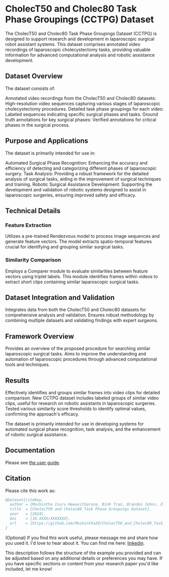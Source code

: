 # CholecT50 and Cholec80 Task Phase Groupings (CCTPG) Dataset

The CholecT50 and Cholec80 Task Phase Groupings Dataset (CCTPG) is designed to support research and development in laparoscopic surgical robot assistant systems. This dataset comprises annotated video recordings of laparoscopic cholecystectomy tasks, providing valuable information for advanced computational analysis and robotic assistance development.

## Dataset Overview
The dataset consists of:

Annotated video recordings from the CholecT50 and Cholec80 datasets: High-resolution video sequences capturing various stages of laparoscopic cholecystectomy procedures.
Detailed task phase groupings for each video: Labeled sequences indicating specific surgical phases and tasks.
Ground truth annotations for key surgical phases: Verified annotations for critical phases in the surgical process.   
## Purpose and Applications
The dataset is primarily intended for use in:

Automated Surgical Phase Recognition: Enhancing the accuracy and efficiency of detecting and categorizing different phases of laparoscopic surgery.
Task Analysis: Providing a robust framework for the detailed analysis of surgical tasks, aiding in the improvement of surgical techniques and training.
Robotic Surgical Assistance Development: Supporting the development and validation of robotic systems designed to assist in laparoscopic surgeries, ensuring improved safety and efficacy.
## Technical Details   
### Feature Extraction   
Utilizes a pre-trained Rendezvous model to process image sequences and generate feature vectors.
The model extracts spatio-temporal features crucial for identifying and grouping similar surgical tasks.
### Similarity Comparison
Employs a Comparer module to evaluate similarities between feature vectors using triplet labels.
This module identifies frames within videos to extract short clips containing similar laparoscopic surgical tasks.   
## Dataset Integration and Validation
Integrates data from both the CholecT50 and Cholec80 datasets for comprehensive analysis and validation.
Ensures robust methodology by combining multiple datasets and validating findings with expert surgeons.
## Framework Overview   
Provides an overview of the proposed procedure for searching similar laparoscopic surgical tasks.
Aims to improve the understanding and automation of laparoscopic procedures through advanced computational tools and techniques.
## Results   
Effectively identifies and groups similar frames into video clips for detailed comparison.
New CCTPG dataset includes labeled groups of similar video clips, useful for research on robotic assistants in laparoscopic surgeries.
Tested various similarity score thresholds to identify optimal values, confirming the approach's efficacy.

The dataset is primarily intended for use in developing systems for automated surgical phase recognition, task analysis, and the enhancement of robotic surgical assistance.

## Documentation
Please see [the user guide](./UserGuide.pdf).

## Citation
Please cite this work as:
```bibtex
@Dataset{citeKey,
  author = {Moshintha Isuru Hewavitharana, Binh Tran, Brandon Johns, Elahe Abdi},
  title  = {CholecT50 and Cholec80 Task Phase Groupings Dataset},
  year   = {2024},
  doi    = {10.XXXX/XXXXXXX},
  url    = {https://github.com/Moshintha20/CholecT50_and_Cholec80_Task_Phase_Groupings_Dataset},
}
```
<!-- This is a comment and will not be displayed in the rendered README file 
This work is a companion to [our publication](https://doi.org/10.XXXX/XXXXXXXXX):
```bibtex
@Article{citeKey,
  author  = {Moshintha, Author Name},
  journal = {Journal Name},
  title   = {Title of the Publication Related to the Dataset},
  year    = {2024},
  issn    = {XXXX-XXXX},
  pages   = {XXXXXX},
  volume  = {XX},
  doi     = {10.XXXX/XXXXXXXXX},
}
```
-->

(Optional) If you find this work useful, please message me and share how you used it. I'd love to hear about it. 
You can find me here: [linkedin](https://www.linkedin.com/in/moshintha-hewavitharana/).

This description follows the structure of the example you provided and can be adjusted based on any additional details or preferences you may have. If you have specific sections or content from your research paper you'd like included, let me know!
